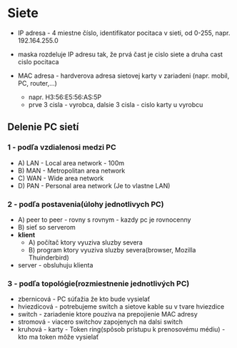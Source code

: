 # Siete
- IP adresa - 4 miestne číslo, identifikator pocitaca v sieti, od 0-255, napr. 192.164.255.0
- maska rozdeluje IP adresu tak, že prvá čast je cislo siete a druha cast cislo pocitaca

- MAC adresa - hardverova adresa sietovej karty v zariadeni (napr. mobil, PC, router,...)
    - napr. H3:56:E5:56:AS:5P
    - prve 3 cisla - vyrobca, dalsie 3 cisla - cislo karty u vyrobcu
## Delenie PC sietí
### 1 - podľa vzdialenosi medzi PC
- A) LAN - Local area network - 100m
- B) MAN - Metropolitan area network
- C) WAN - Wide area network
- D) PAN - Personal area network (Je to vlastne LAN)
### 2 - podľa postavenia(úlohy jednotlivych PC)
- A) peer to peer - rovny s rovnym - kazdy pc je rovnocenny
- B) sieť so serverom
- **klient**
    - A) počítač ktory vyuziva sluzby severa 
    - B) program ktory vyuziva sluzby severa(browser, Mozilla Thuinderbird)
- server - obsluhuju klienta
### 3 - podľa topológie(rozmiestnenie jednotlivých PC)
- zbernicová - PC súťažia že kto bude vysielať
- hviezdicová - potrebujeme switch a sietove kable su v tvare hviezdice
- switch - zariadenie ktore pouziva na prepojienie MAC adresy
- stromová - viacero switchov zapojenych na dalsi switch
- kruhová - karty - Token ring(spôsob prístupu k prenosovému médiu) - kto ma token môže vysielať